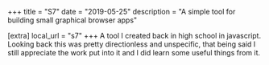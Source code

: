 +++
title = "S7"
date = "2019-05-25"
description = "A simple tool for building small graphical browser apps"

[extra]
local_url = "s7"
+++
A tool I created back in high school in javascript.  
Looking back this was pretty directionless and unspecific, that being said I still appreciate the work put into it and I did learn some useful things from it.

